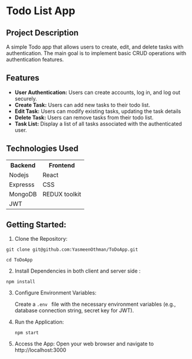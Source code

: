 # Todo List App
## Project Description
A simple Todo app that allows users to create, edit, and delete tasks with authentication. The main goal is to implement basic CRUD operations with authentication features.

## Features
- **User Authentication:** Users can create accounts, log in, and log out securely.
- **Create Task:** Users can add new tasks to their todo list.
- **Edit Task:** Users can modify existing tasks, updating the task details
- **Delete Task:** Users can remove tasks from their todo list.
- **Task List:** Display a list of all tasks associated with the authenticated user.

## Technologies Used
<table>
  <tr>
    <th>Backend</th>
    <th>Frontend</th>
  </tr>
  <tr>
    <td>Nodejs</td>
    <td>React</td>
  </tr>
  <tr>
    <td>Expresss</td>
    <td>CSS</td>
  </tr>
  <tr>
    <td>MongoDB</td>
    <td>REDUX toolkit</td>
  </tr>
  <tr>
     <td>JWT</td>
  
  </tr>
</table>

## Getting Started:

1. Clone the Repository:

```git clone git@github.com:YasmeenOthman/ToDoApp.git```

```cd ToDoApp```

2. Install Dependencies in both client and server side :

``` npm install ``` 

3. Configure Environment Variables:
   
   Create a ```.env ``` file with the necessary environment variables (e.g., database connection string, secret key for JWT).
   
5. Run the Application:
   
   ```npm start```

6. Access the App:
Open your web browser and navigate to http://localhost:3000 
   
